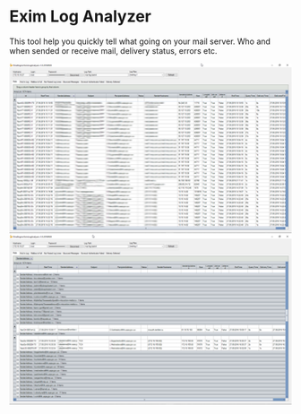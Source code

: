 # Exim Log Analyzer

This tool help you quickly tell what going on your mail server. Who and when sended or receive mail, delivery status, errors etc.

![Exim Log Analyzer Screenshot](https://github.com/dmxengine/EximLogAnalyzer/blob/master/Screenshots/Screenshot-01.png)
![Exim Log Analyzer Screenshot](https://github.com/dmxengine/EximLogAnalyzer/blob/master/Screenshots/Screenshot-02.png)
